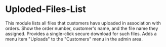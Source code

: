 # Uploded-Files-List
This module lists all files that customers have uploaded in association with orders.  Show the order number, customer's name, and the file name they assigned.  Provides a single-click secure download for such files. Adds a menu item  "Uploads" to the "Customers" menu in the admin area. 
